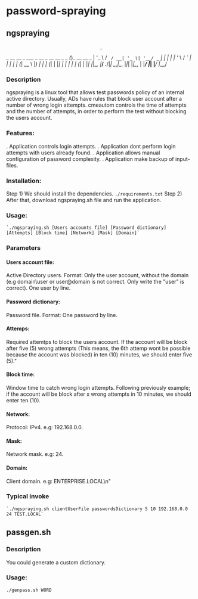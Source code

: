# password-spraying

## ngspraying
                                       _             
 _ __   __ _ ___ _ __  _ __ __ _ _   _(_)_ __   __ _ 
| '_ \ / _` / __| '_ \| '__/ _` | | | | | '_ \ / _` |
| | | | (_| \__ \ |_) | | | (_| | |_| | | | | | (_| |
|_| |_|\__, |___/ .__/|_|  \__,_|\__, |_|_| |_|\__, |
       |___/    |_|              |___/         |___/ 

### Description
ngspraying is a linux tool that allows test passwords policy of an internal active directory. Usually, ADs have rules that block user account after a number of wrong login attempts. cmeautom controls the time of attempts and the number of attempts, in order to perform the test without blocking the users account.

### Features:
. Application controls login attempts.
. Application dont perform login attempts with users already found.
. Application allows manual configuration of password complexity.
. Application make backup of input-files.

### Installation:
Step 1) We should install the dependencies.
	`./requirements.txt`
Step 2) After that, download ngspraying.sh file and run the application. 
	
### Usage:
	`./ngspraying.sh [Users accounts file] [Password dictionary] [Attempts] [Block time] [Network] [Mask] [Domain]`

### Parameters

#### Users account file:	 
Active Directory users. Format: Only the user account, without the domain (e.g domain\user or user@domain is not correct. Only write the "user" is correct). One user by line.

#### Password dictionary:
Password file. Format: One password by line.

#### Attemps:	
Required attemtps to block the users account. If the account will be block after five (5) wrong attempts (This means, the 6th attemp wont be possible because the account was blocked) in ten (10) minutes, we should enter five (5)."

#### Block time:	
Window time to catch wrong login attempts. Following previously example; if the account will be block after x wrong attempts in 10 minutes, we should enter ten (10).

#### Network:	 
Protocol: IPv4. e.g: 192.168.0.0.

#### Mask:	
Network mask. e.g: 24.

#### Domain: 	
Client domain. e.g: ENTERPRISE.LOCAL\n"

### Typical invoke
    `./ngspraying.sh clientUserFile passwordsDictionary 5 10 192.168.0.0 24 TEST.LOCAL`
    
    
## passgen.sh

### Description
You could generate a custom dictionary.

### Usage:
`./genpass.sh WORD`
